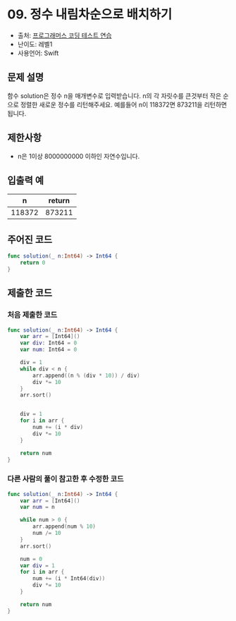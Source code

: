 # 09. 정수 내림차순으로 배치하기   

- 출처: [프로그래머스 코딩 테스트 연습](https://programmers.co.kr/learn/challenges)
- 난이도: 레벨1
- 사용언어: Swift



## 문제 설명  

함수 solution은 정수 n을 매개변수로 입력받습니다. n의 각 자릿수를 큰것부터 작은 순으로 정렬한 새로운 정수를 리턴해주세요. 예를들어 n이 118372면 873211을 리턴하면 됩니다.



## 제한사항  

- n은 1이상 8000000000 이하인 자연수입니다.



## 입출력 예  

| n      | return |
| ------ | ------ |
| 118372 | 873211 |




## 주어진 코드  

~~~swift
func solution(_ n:Int64) -> Int64 {
    return 0
}
~~~



## 제출한 코드  

### 처음 제출한 코드  
~~~swift
func solution(_ n:Int64) -> Int64 {
    var arr = [Int64]()
    var div: Int64 = 0
    var num: Int64 = 0

    div = 1
    while div < n {
        arr.append((n % (div * 10)) / div)
        div *= 10
    }
    arr.sort()


    div = 1
    for i in arr {
        num += (i * div)
        div *= 10
    }

    return num
}
~~~

### 다른 사람의 풀이 참고한 후 수정한 코드
~~~swift
func solution(_ n:Int64) -> Int64 {
    var arr = [Int64]()
    var num = n

    while num > 0 {
        arr.append(num % 10)
        num /= 10
    }
    arr.sort()

    num = 0
    var div = 1
    for i in arr {
        num += (i * Int64(div))
        div *= 10
    }

    return num
}
~~~
